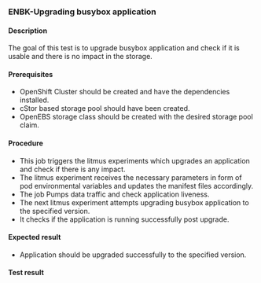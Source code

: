### ENBK-Upgrading busybox application

#### Description

The goal of this test is to upgrade busybox application and check if it is usable and there is no impact in the storage.

#### Prerequisites

- OpenShift Cluster should be created and have the dependencies installed.
- cStor based storage pool should have been created.
- OpenEBS storage class should be created with the desired storage pool claim.

#### Procedure

- This job triggers the litmus experiments which upgrades an application and check if there is any impact.
- The litmus experiment receives the necessary parameters in form of pod environmental variables and updates the manifest files accordingly.
- The job Pumps data traffic and check application liveness.
- The next litmus experiment attempts upgrading busybox application to the specified version.
- It checks if the application is running successfully post upgrade.

#### Expected result

- Application should be upgraded successfully to the specified version.

#### Test result


